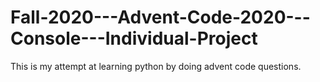 # Fall-2020---Advent-Code-2020---Console---Individual-Project
 This is my attempt at learning python by doing advent code questions.
